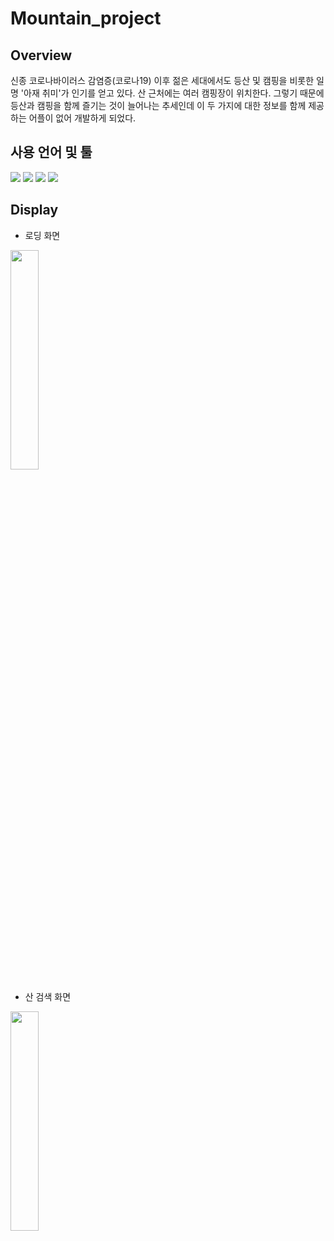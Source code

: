 # Mountain_project

## Overview
신종 코로나바이러스 감염증(코로나19) 이후 젊은 세대에서도 등산 및 캠핑을 비롯한 일명 '아재 취미'가 인기를 얻고 있다. 산 근처에는 여러 캠핑장이 위치한다. 그렇기 때문에 등산과 캠핑을 함께 즐기는 것이 늘어나는 추세인데 이 두 가지에 대한 정보를 함께 제공하는 어플이 없어 개발하게 되었다. 

## 사용 언어 및 툴
<div>
  <img src="https://img.shields.io/badge/Android Studio-3DDC84?style=flat-square&logo=Android Studio&logoColor=white">
  <img src="https://img.shields.io/badge/Visual Studio Code-007ACC?style=flat-square&logo=Visual Studio Code&logoColor=white">
  <img src="https://img.shields.io/badge/Firebase-FFCA28?style=flat-square&logo=Firebase&logoColor=white">
  <img src="https://img.shields.io/badge/Java-007396?style=flat-square&logo=Java&logoColor=white">
</div>

## Display
- 로딩 화면
<img width="30%" src="https://user-images.githubusercontent.com/52947821/140149330-23a73d77-a4b0-4f97-8137-5f8ebedce50a.gif"/>

- 산 검색 화면
<img width="30%" src="https://user-images.githubusercontent.com/52947821/140149330-23a73d77-a4b0-4f97-8137-5f8ebedce50a.gif"/>
